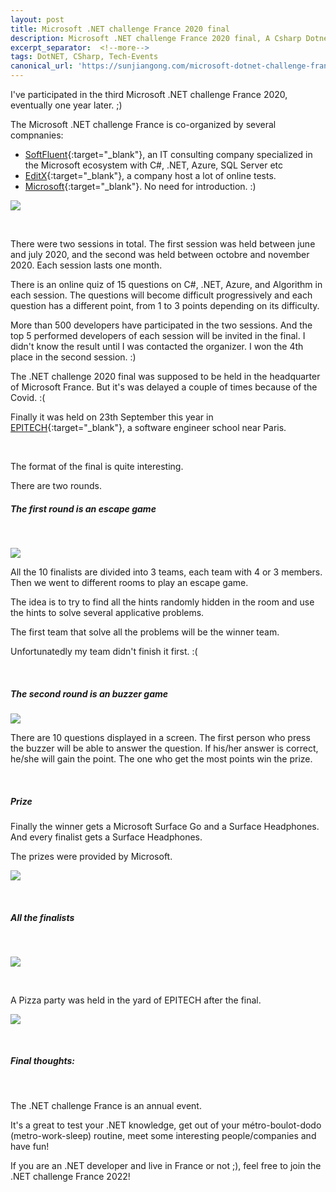 ```yaml
---
layout: post
title: Microsoft .NET challenge France 2020 final
description: Microsoft .NET challenge France 2020 final, A Csharp Dotnet Azure Algorithm competition organized by Softfluent, Microsoft, EditX
excerpt_separator:  <!--more-->
tags: DotNET, CSharp, Tech-Events
canonical_url: 'https://sunjiangong.com/microsoft-dotnet-challenge-france-2020-final/'
---
```


I've participated in the third Microsoft .NET challenge France 2020, eventually one year later. ;)

The Microsoft .NET challenge France is co-organized by several compnanies:

- [SoftFluent](https://www.softfluent.fr){:target="_blank"}, an IT consulting company specialized in the Microsoft ecosystem with C#, .NET, Azure, SQL Server etc
- [EditX](https://editx.eu){:target="_blank"}, a company host a lot of online tests. 
- [Microsoft](https://www.microsoft.com/){:target="_blank"}. No need for introduction. :)

<!--more-->

![](./../../../assets/images/2021-12-07-dotnet-challenge-final-2020/dotnet-challenge-france-2020.jpg)

<br/>

There were two sessions in total. The first session was held between june and july 2020, and the second was held between octobre and november 2020. Each session lasts one month.

There is an online quiz of 15 questions on C#, .NET, Azure, and Algorithm in each session. The questions will become difficult progressively and each question has a different point, from 1 to 3 points depending on its difficulty.

More than 500 developers have participated in the two sessions. And the top 5 performed developers of each session will be invited in the final. I didn't know the result until I was contacted the organizer. I won the 4th place in the second session. :)

The .NET challenge 2020 final was supposed to be held in the headquarter of Microsoft France. But it's was delayed a couple of times because of the Covid. :(

Finally it was held on 23th September this year in [EPITECH](https://www.epitech.eu){:target="_blank"}, a software engineer school near Paris. 

<br/>

The format of the final is quite interesting.

There are two rounds.

##### The first round is an escape game

<br/>

![](./../../../assets/images/2021-12-07-dotnet-challenge-final-2020/escape-game.jpg)

All the 10 finalists are divided into 3 teams, each team with 4 or 3 members. Then we went to different rooms to play an escape game.

The idea is to try to find all the hints randomly hidden in the room and use the hints to solve several applicative problems.

The first team that solve all the problems will be the winner team.

Unfortunatedly my team didn't finish it first. :(

<br/>

##### The second round is an buzzer game

![](./../../../assets/images/2021-12-07-dotnet-challenge-final-2020/buzzer.jpg)

There are 10 questions displayed in a screen. The first person who press the buzzer will be able to answer the question. If his/her answer is correct, he/she will gain the point. The one who get the most points win the prize.

<br/>

##### Prize

Finally the winner gets a Microsoft Surface Go and a Surface Headphones. And every finalist gets a Surface Headphones.

The prizes were provided by Microsoft. 

![](./../../../assets/images/2021-12-07-dotnet-challenge-final-2020/headphones.jpg)

<br/>

##### All the finalists

<br/>

![](./../../../assets/images/2021-12-07-dotnet-challenge-final-2020/challenge-all.jpg)

<br/>

A Pizza party was held in the yard of EPITECH after the final.

![](./../../../assets/images/2021-12-07-dotnet-challenge-final-2020/pizza-party.jpg)

<br/>

##### Final thoughts:

<br/>

The .NET challenge France is an annual event.

It's a great to test your .NET knowledge, get out of your métro-boulot-dodo (metro-work-sleep) routine, meet some interesting people/companies and have fun!

If you are an .NET developer and live in France or not ;), feel free to join the .NET challenge France 2022!
